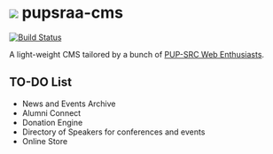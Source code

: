 <img src="http://s15.postimg.org/4s3uzx5if/Logo_PUP_Alumni_1.png"> pupsraa-cms
===========

[![Build Status](https://travis-ci.org/2010-DEV-SR-0/pupsraa-cms.png)](https://travis-ci.org/2010-DEV-SR-0/pupsraa-cms)

A light-weight CMS tailored by a bunch of [PUP-SRC Web Enthusiasts](https://github.com/2010-DEV-SR-0).

## TO-DO List

* News and Events Archive
* Alumni Connect
* Donation Engine
* Directory of Speakers for conferences and events
* Online Store
